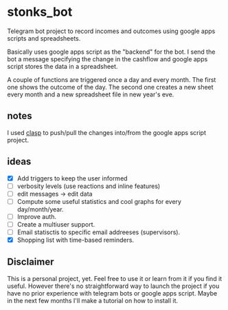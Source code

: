 # stonks_bot
Telegram bot project to record incomes and outcomes using google apps scripts and spreadsheets.

Basically uses google apps script as the "backend" for the bot. I send the bot a message 
specifying the change in the cashflow and google apps script stores the data in a 
spreadsheet. 

A couple of functions are triggered once a day and every month. The first one shows the 
outcome of the day. The second one creates a new sheet every month and a new spreadsheet 
file in new year's eve.

## notes
I used [clasp](https://github.com/google/clasp) to push/pull the changes into/from 
the google apps script project.

## ideas
+ [x] Add triggers to keep the user informed
+ [ ] verbosity levels (use reactions and inline features)
+ [ ] edit messages -> edit data
+ [ ] Compute some useful statistics and cool graphs for every day/month/year.
+ [ ] Improve auth.
+ [ ] Create a multiuser support.
+ [ ] Email statisctis to specific email addreeses (supervisors).
+ [x] Shopping list with time-based reminders.

## Disclaimer
This is a personal project, yet. Feel free to use it or learn from it if you find it useful. 
However there's no straightforward way to launch the project if you have no prior experience 
with telegram bots or google apps script. Maybe in the next few months I'll make a tutorial 
on how to install it.
